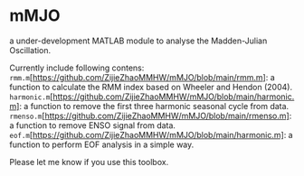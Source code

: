 # mMJO
a under-development MATLAB module to analyse the Madden-Julian Oscillation.

Currently include following contens:
`rmm.m`[https://github.com/ZijieZhaoMMHW/mMJO/blob/main/rmm.m]: a function to calculate the RMM index based on Wheeler and Hendon (2004).
`harmonic.m`[https://github.com/ZijieZhaoMMHW/mMJO/blob/main/harmonic.m]: a function to remove the first three harmonic seasonal cycle from data.
`rmenso.m`[https://github.com/ZijieZhaoMMHW/mMJO/blob/main/rmenso.m]: a function to remove ENSO signal from data.
`eof.m`[https://github.com/ZijieZhaoMMHW/mMJO/blob/main/harmonic.m]: a function to perform EOF analysis in a simple way.

Please let me know if you use this toolbox.
